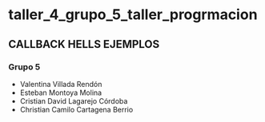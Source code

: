 # taller_4_grupo_5_taller_progrmacion

## CALLBACK HELLS EJEMPLOS

### Grupo 5 

- Valentina Villada Rendón
- Esteban Montoya Molina
- Cristian David Lagarejo Córdoba
- Christian Camilo Cartagena Berrio
